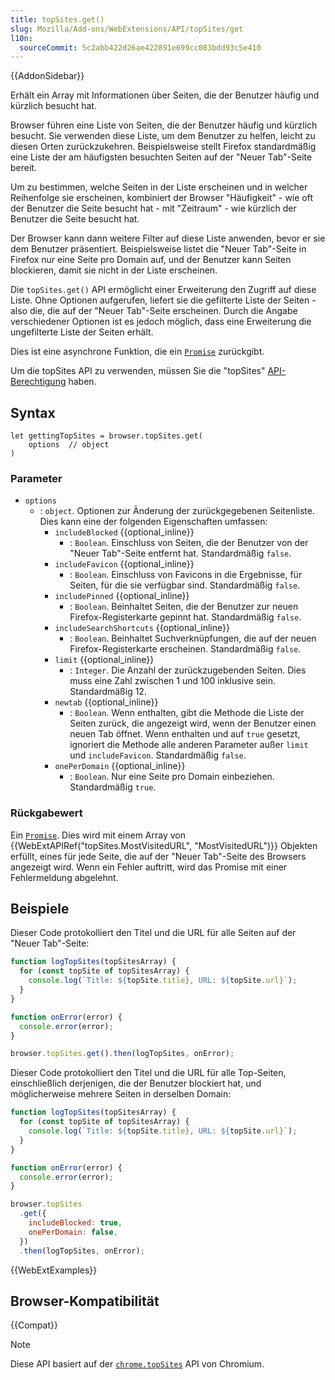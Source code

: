 ```yaml
---
title: topSites.get()
slug: Mozilla/Add-ons/WebExtensions/API/topSites/get
l10n:
  sourceCommit: 5c2abb422d26ae422891e699cc083bdd93c5e410
---
```


{{AddonSidebar}}

Erhält ein Array mit Informationen über Seiten, die der Benutzer häufig und kürzlich besucht hat.

Browser führen eine Liste von Seiten, die der Benutzer häufig und kürzlich besucht. Sie verwenden diese Liste, um dem Benutzer zu helfen, leicht zu diesen Orten zurückzukehren. Beispielsweise stellt Firefox standardmäßig eine Liste der am häufigsten besuchten Seiten auf der "Neuer Tab"-Seite bereit.

Um zu bestimmen, welche Seiten in der Liste erscheinen und in welcher Reihenfolge sie erscheinen, kombiniert der Browser "Häufigkeit" - wie oft der Benutzer die Seite besucht hat - mit "Zeitraum" - wie kürzlich der Benutzer die Seite besucht hat.

Der Browser kann dann weitere Filter auf diese Liste anwenden, bevor er sie dem Benutzer präsentiert. Beispielsweise listet die "Neuer Tab"-Seite in Firefox nur eine Seite pro Domain auf, und der Benutzer kann Seiten blockieren, damit sie nicht in der Liste erscheinen.

Die `topSites.get()` API ermöglicht einer Erweiterung den Zugriff auf diese Liste. Ohne Optionen aufgerufen, liefert sie die gefilterte Liste der Seiten - also die, die auf der "Neuer Tab"-Seite erscheinen. Durch die Angabe verschiedener Optionen ist es jedoch möglich, dass eine Erweiterung die ungefilterte Liste der Seiten erhält.

Dies ist eine asynchrone Funktion, die ein [`Promise`](/de/docs/Web/JavaScript/Reference/Global_Objects/Promise) zurückgibt.

Um die topSites API zu verwenden, müssen Sie die "topSites" [API-Berechtigung](/de/docs/Mozilla/Add-ons/WebExtensions/manifest.json/permissions#api_permissions) haben.

## Syntax

```js-nolint
let gettingTopSites = browser.topSites.get(
    options  // object
)
```

### Parameter

- `options`
  - : `object`. Optionen zur Änderung der zurückgegebenen Seitenliste. Dies kann eine der folgenden Eigenschaften umfassen:
    - `includeBlocked` {{optional_inline}}
      - : `Boolean`. Einschluss von Seiten, die der Benutzer von der "Neuer Tab"-Seite entfernt hat. Standardmäßig `false`.
    - `includeFavicon` {{optional_inline}}
      - : `Boolean`. Einschluss von Favicons in die Ergebnisse, für Seiten, für die sie verfügbar sind. Standardmäßig `false`.
    - `includePinned` {{optional_inline}}
      - : `Boolean`. Beinhaltet Seiten, die der Benutzer zur neuen Firefox-Registerkarte gepinnt hat.
        Standardmäßig `false`.
    - `includeSearchShortcuts` {{optional_inline}}
      - : `Boolean`. Beinhaltet Suchverknüpfungen, die auf der neuen Firefox-Registerkarte erscheinen.
        Standardmäßig `false`.
    - `limit` {{optional_inline}}
      - : `Integer`. Die Anzahl der zurückzugebenden Seiten. Dies muss eine Zahl zwischen 1 und 100 inklusive sein. Standardmäßig 12.
    - `newtab` {{optional_inline}}
      - : `Boolean`. Wenn enthalten, gibt die Methode die Liste der Seiten zurück, die angezeigt wird, wenn der Benutzer einen neuen Tab öffnet. Wenn enthalten und auf `true` gesetzt, ignoriert die Methode alle anderen Parameter außer `limit` und `includeFavicon`. Standardmäßig `false`.
    - `onePerDomain` {{optional_inline}}
      - : `Boolean`. Nur eine Seite pro Domain einbeziehen. Standardmäßig `true`.

### Rückgabewert

Ein [`Promise`](/de/docs/Web/JavaScript/Reference/Global_Objects/Promise). Dies wird mit einem Array von {{WebExtAPIRef("topSites.MostVisitedURL", "MostVisitedURL")}} Objekten erfüllt, eines für jede Seite, die auf der "Neuer Tab"-Seite des Browsers angezeigt wird. Wenn ein Fehler auftritt, wird das Promise mit einer Fehlermeldung abgelehnt.

## Beispiele

Dieser Code protokolliert den Titel und die URL für alle Seiten auf der "Neuer Tab"-Seite:

```js
function logTopSites(topSitesArray) {
  for (const topSite of topSitesArray) {
    console.log(`Title: ${topSite.title}, URL: ${topSite.url}`);
  }
}

function onError(error) {
  console.error(error);
}

browser.topSites.get().then(logTopSites, onError);
```

Dieser Code protokolliert den Titel und die URL für alle Top-Seiten, einschließlich derjenigen, die der Benutzer blockiert hat, und möglicherweise mehrere Seiten in derselben Domain:

```js
function logTopSites(topSitesArray) {
  for (const topSite of topSitesArray) {
    console.log(`Title: ${topSite.title}, URL: ${topSite.url}`);
  }
}

function onError(error) {
  console.error(error);
}

browser.topSites
  .get({
    includeBlocked: true,
    onePerDomain: false,
  })
  .then(logTopSites, onError);
```

{{WebExtExamples}}

## Browser-Kompatibilität

{{Compat}}

> [!NOTE]
> Diese API basiert auf der [`chrome.topSites`](https://developer.chrome.com/docs/extensions/reference/api/topSites) API von Chromium.

<!--
// Copyright 2015 The Chromium Authors. All rights reserved.
//
// Redistribution and use in source and binary forms, with or without
// modification, are permitted provided that the following conditions are
// met:
//
//    * Redistributions of source code must retain the above copyright
// notice, this list of conditions and the following disclaimer.
//    * Redistributions in binary form must reproduce the above
// copyright notice, this list of conditions and the following disclaimer
// in the documentation and/or other materials provided with the
// distribution.
//    * Neither the name of Google Inc. nor the names of its
// contributors may be used to endorse or promote products derived from
// this software without specific prior written permission.
//
// THIS SOFTWARE IS PROVIDED BY THE COPYRIGHT HOLDERS AND CONTRIBUTORS
// "AS IS" AND ANY EXPRESS OR IMPLIED WARRANTIES, INCLUDING, BUT NOT
// LIMITED TO, THE IMPLIED WARRANTIES OF MERCHANTABILITY AND FITNESS FOR
// A PARTICULAR PURPOSE ARE DISCLAIMED. IN NO EVENT SHALL THE COPYRIGHT
// OWNER OR CONTRIBUTORS BE LIABLE FOR ANY DIRECT, INDIRECT, INCIDENTAL,
// SPECIAL, EXEMPLARY, OR CONSEQUENTIAL DAMAGES (INCLUDING, BUT NOT
// LIMITED TO, PROCUREMENT OF SUBSTITUTE GOODS OR SERVICES; LOSS OF USE,
// DATA, OR PROFITS; OR BUSINESS INTERRUPTION) HOWEVER CAUSED AND ON ANY
// THEORY OF LIABILITY, WHETHER IN CONTRACT, STRICT LIABILITY, OR TORT
// (INCLUDING NEGLIGENCE OR OTHERWISE) ARISING IN ANY WAY OUT OF THE USE
// OF THIS SOFTWARE, EVEN IF ADVISED OF THE POSSIBILITY OF SUCH DAMAGE.
-->
